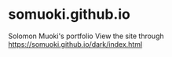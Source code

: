 # somuoki.github.io
Solomon Muoki's portfolio
View the site through https://somuoki.github.io/dark/index.html
